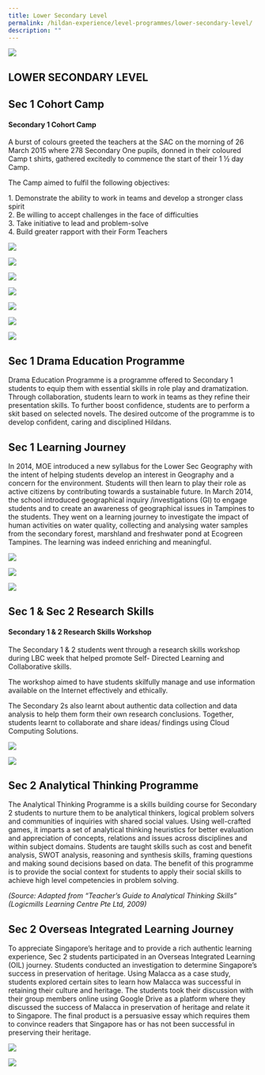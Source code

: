 ```yaml
---
title: Lower Secondary Level
permalink: /hildan-experience/level-programmes/lower-secondary-level/
description: ""
---
```

![](/images/Level%20Programmes/Lower%20Sec%20Banner.jpg)

LOWER SECONDARY LEVEL
---------------------


Sec 1 Cohort Camp
-----------------

#### Secondary 1 Cohort Camp

A burst of colours greeted the teachers at the SAC on the morning of 26 March 2015 where 278 Secondary One pupils, donned in their coloured Camp t shirts, gathered excitedly to commence the start of their 1 ½ day Camp.

The Camp aimed to fulfil the following objectives:

1\. Demonstrate the ability to work in teams and develop a stronger class spirit  
2\. Be willing to accept challenges in the face of difficulties  
3\. Take initiative to lead and problem-solve  
4\. Build greater rapport with their Form Teachers


![](/images/Level%20Programmes/Lower%20Sec%201.jpg)

![](/images/Level%20Programmes/Lower%20Sec%202.jpg)

![](/images/Level%20Programmes/Lower%20Sec%203.jpg)

![](/images/Level%20Programmes/Lower%20Sec%204.jpg)

![](/images/Level%20Programmes/Lower%20Sec%205.jpg)

![](/images/Level%20Programmes/Lower%20Sec%206.jpg)

![](/images/Level%20Programmes/Lower%20Sec%207.jpg)


Sec 1 Drama Education Programme
-------------------------------

Drama Education Programme is a programme offered to Secondary 1 students to equip them with essential skills in role play and dramatization. Through collaboration, students learn to work in teams as they refine their presentation skills. To further boost confidence, students are to perform a skit based on selected novels. The desired outcome of the programme is to develop confident, caring and disciplined Hildans.

Sec 1 Learning Journey
----------------------

In 2014, MOE introduced a new syllabus for the Lower Sec Geography with the intent of helping students develop an interest in Geography and a concern for the environment. Students will then learn to play their role as active citizens by contributing towards a sustainable future. In March 2014, the school introduced geographical inquiry /investigations (GI) to engage students and to create an awareness of geographical issues in Tampines to the students. They went on a learning journey to investigate the impact of human activities on water quality, collecting and analysing water samples from the secondary forest, marshland and freshwater pond at Ecogreen Tampines. The learning was indeed enriching and meaningful.

![](/images/Level%20Programmes/Lower%20Sec%208.png)

![](/images/Level%20Programmes/Lower%20Sec%209.png)

![](/images/Level%20Programmes/Lower%20Sec%2010.png)

Sec 1 & Sec 2 Research Skills
-----------------------------

#### Secondary 1 & 2 Research Skills Workshop

The Secondary 1 & 2 students went through a research skills workshop during LBC week that helped promote Self- Directed Learning and Collaborative skills.

The workshop aimed to have students skilfully manage and use information available on the Internet effectively and ethically.

The Secondary 2s also learnt about authentic data collection and data analysis to help them form their own research conclusions. Together, students learnt to collaborate and share ideas/ findings using Cloud Computing Solutions.

![](/images/Level%20Programmes/Lower%20Sec%2011.png)

![](/images/Level%20Programmes/Lower%20Sec%2012.png)

Sec 2 Analytical Thinking Programme
-----------------------------------

The Analytical Thinking Programme is a skills building course for Secondary 2 students to nurture them to be analytical thinkers, logical problem solvers and communities of inquiries with shared social values. Using well-crafted games, it imparts a set of analytical thinking heuristics for better evaluation and appreciation of concepts, relations and issues across disciplines and within subject domains. Students are taught skills such as cost and benefit analysis, SWOT analysis, reasoning and synthesis skills, framing questions and making sound decisions based on data. The benefit of this programme is to provide the social context for students to apply their social skills to achieve high level competencies in problem solving.

_(Source: Adapted from “Teacher’s Guide to Analytical Thinking Skills” (Logicmills Learning Centre Pte Ltd, 2009)_

Sec 2 Overseas Integrated Learning Journey
------------------------------------------

To appreciate Singapore’s heritage and to provide a rich authentic learning experience, Sec 2 students participated in an Overseas Integrated Learning (OIL) journey. Students conducted an investigation to determine Singapore’s success in preservation of heritage. Using Malacca as a case study, students explored certain sites to learn how Malacca was successful in retaining their culture and heritage. The students took their discussion with their group members online using Google Drive as a platform where they discussed the success of Malacca in preservation of heritage and relate it to Singapore. The final product is a persuasive essay which requires them to convince readers that Singapore has or has not been successful in preserving their heritage.

![](/images/Level%20Programmes/Lower%20Sec%2013.jpg)

![](/images/Level%20Programmes/Lower%20Sec%2014.jpg)